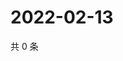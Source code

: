 # 2022-02-13

共 0 条

<!-- BEGIN WEIBO -->
<!-- 最后更新时间 Sun Feb 13 2022 18:08:56 GMT+0800 (China Standard Time) -->

<!-- END WEIBO -->
